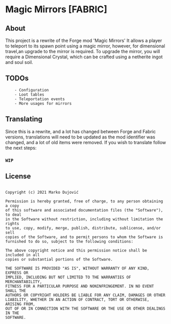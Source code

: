 # Magic Mirrors [FABRIC]

## About

This project is a rewrite of the Forge mod 'Magic Mirrors'
It allows a player to teleport to its spawn point using a magic mirror, however, for dimensional travel,an upgrade to the mirror is required. To upgrade the mirror, you will require a Dimensional Crystal, which can be crafted using a netherite ingot and soul soil.

## TODOs

```
    - Configuration
    - Loot tables
    - Teleportation events
    - More usages for mirrors
```

## Translating

Since this is a rewrite, and a lot has changed between Forge and Fabric versions, translations will need to be updated as the mod identifier was changed, and a lot of old items were removed.
If you wish to translate follow the next steps:

### ```WIP```

## License

```MIT License

Copyright (c) 2021 Marko Dujović

Permission is hereby granted, free of charge, to any person obtaining a copy
of this software and associated documentation files (the "Software"), to deal
in the Software without restriction, including without limitation the rights
to use, copy, modify, merge, publish, distribute, sublicense, and/or sell
copies of the Software, and to permit persons to whom the Software is
furnished to do so, subject to the following conditions:

The above copyright notice and this permission notice shall be included in all
copies or substantial portions of the Software.

THE SOFTWARE IS PROVIDED "AS IS", WITHOUT WARRANTY OF ANY KIND, EXPRESS OR
IMPLIED, INCLUDING BUT NOT LIMITED TO THE WARRANTIES OF MERCHANTABILITY,
FITNESS FOR A PARTICULAR PURPOSE AND NONINFRINGEMENT. IN NO EVENT SHALL THE
AUTHORS OR COPYRIGHT HOLDERS BE LIABLE FOR ANY CLAIM, DAMAGES OR OTHER
LIABILITY, WHETHER IN AN ACTION OF CONTRACT, TORT OR OTHERWISE, ARISING FROM,
OUT OF OR IN CONNECTION WITH THE SOFTWARE OR THE USE OR OTHER DEALINGS IN THE
SOFTWARE.
```